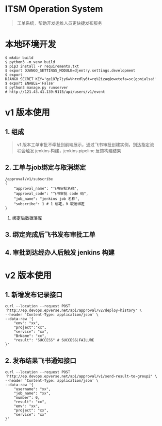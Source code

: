 # ITSM Operation System
> 工单系统，帮助开发运维人员更快捷发布服务
# 本地环境开发

```
$ mkdir build
$ python3 -m venv build
$ pip3 install -r requirements.txt
$ export DJANGO_SETTINGS_MODULE=djentry.settings.development
$ export DJANGO_SECRET_KEY='qe187p7jy6w%hrxdly6t=rq%2izaq@owxtefa=sc(gpnialsa!'
$ export ENABLE='False'
$ python3 manage.py runserver
# http://121.43.41.139:9115/api/users/v1/event
```
# v1 版本使用
## 1. 组成
> v1 版本工单审批不牵扯到前端展示，通过飞书审批创建实例，到达指定流程会触发 jenkins 构建，jenkins pipeline 反馈构建结果
## 2. 工单与job绑定与取消绑定
```
/approval/v1/subscribe
{
    "approval_name": "飞书审批名称",
    "approval_code": "飞书审批 code 码",
    "job_name": "jenkins job 名称",
    "subscribe": 1 # 1 绑定，0 取消绑定
}
```
1. 绑定后数据落库
## 3. 绑定完成后飞书发布审批工单
## 4. 审批到达经办人后触发 jenkins 构建
# v2 版本使用
## 1. 新增发布记录接口
```shell
curl --location --request POST 'http://ep.devops.epverse.net/api/approval/v2/deploy-history' \
--header 'Content-Type: application/json' \
--data-raw '{
    "env": "xx",
    "project":"xx",
    "service": "xx",
    "BrName": "xx",
    "result": "SUCCESS" # SUCCESS|FAILURE
}'
```
## 2. 发布结果飞书通知接口
```shell
curl --location --request POST 'http://ep.devops.epverse.net/api/approval/v1/send-result-to-group2' \
--header 'Content-Type: application/json' \
--data-raw '{
    "username": "xx",
    "job_name": "xx",
    "number": 0,
    "result": "xx",
    "env": "xx",
    "project": "xx",
    "service": "xx"
}'
```